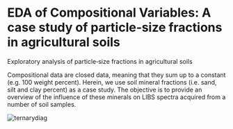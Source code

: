 # EDA of Compositional Variables: A case study of particle‐size fractions in agricultural soils
Exploratory analysis of particle‐size fractions in agricultural soils

Compositional data are closed data, meaning that they sum up to a constant (e.g. 100 weight percent). Herein, we use soil mineral fractions (i.e. sand, silt and clay percent) as a case study. The objective is to provide an overview of the influence of these minerals on LIBS spectra acquired from a number of soil samples.

![ternarydiag](https://user-images.githubusercontent.com/59129468/89554464-e1d79380-d7dc-11ea-82ea-26e1264ada56.png)
